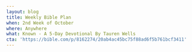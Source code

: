 ```yaml
---
layout: blog
title: Weekly Bible Plan
when: 2nd Week of October
where: Anywhere
what: Known - A 5-Day Devotional By Tauren Wells
cta: 'https://bible.com/p/8162274/20ab4ac45bc75f88ad6f5b761bcf3411'
---
```


